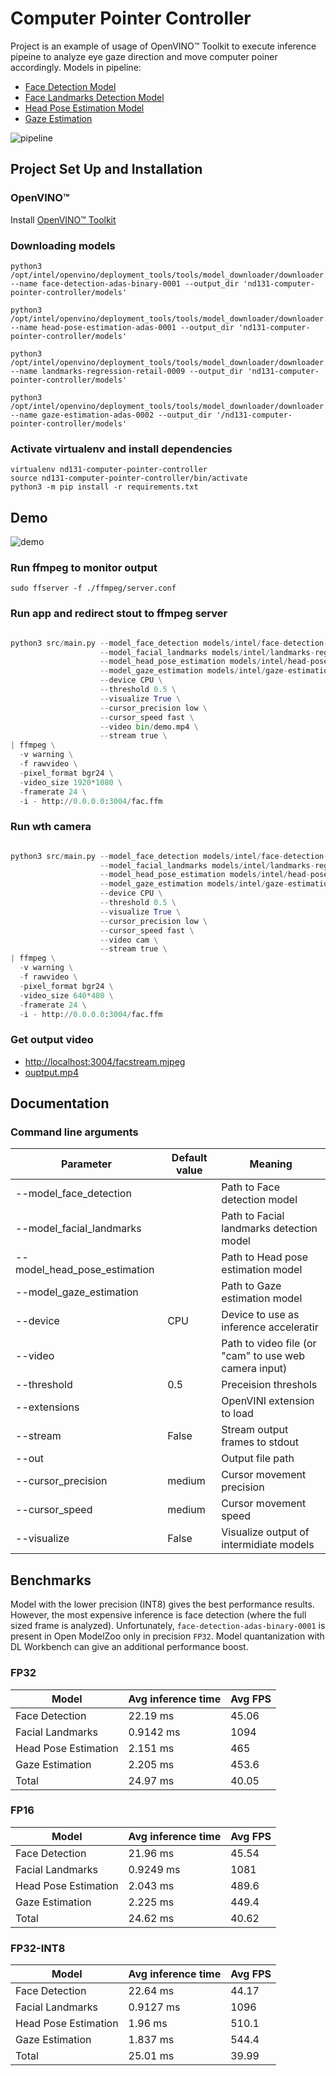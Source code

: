# Computer Pointer Controller

Project is an example of usage of OpenVINO™ Toolkit to execute inference pipeine to analyze eye gaze direction and move computer poiner accordingly. Models in pipeline:

- [Face Detection Model](https://docs.openvinotoolkit.org/latest/_models_intel_face_detection_adas_binary_0001_description_face_detection_adas_binary_0001.html)
- [Face Landmarks Detection Model](https://docs.openvinotoolkit.org/latest/_models_intel_landmarks_regression_retail_0009_description_landmarks_regression_retail_0009.html)
- [Head Pose Estimation Model](https://docs.openvinotoolkit.org/latest/_models_intel_head_pose_estimation_adas_0001_description_head_pose_estimation_adas_0001.html)
- [Gaze Estimation](https://docs.openvinotoolkit.org/latest/_models_intel_gaze_estimation_adas_0002_description_gaze_estimation_adas_0002.html)

![pipeline](images/pipeline.png)

## Project Set Up and Installation

### OpenVINO™

Install [OpenVINO™ Toolkit](https://docs.openvinotoolkit.org/latest/)

### Downloading models

```
python3 /opt/intel/openvino/deployment_tools/tools/model_downloader/downloader.py --name face-detection-adas-binary-0001 --output_dir 'nd131-computer-pointer-controller/models'

python3 /opt/intel/openvino/deployment_tools/tools/model_downloader/downloader.py --name head-pose-estimation-adas-0001 --output_dir 'nd131-computer-pointer-controller/models'

python3 /opt/intel/openvino/deployment_tools/tools/model_downloader/downloader.py --name landmarks-regression-retail-0009 --output_dir 'nd131-computer-pointer-controller/models'

python3 /opt/intel/openvino/deployment_tools/tools/model_downloader/downloader.py --name gaze-estimation-adas-0002 --output_dir '/nd131-computer-pointer-controller/models'
```

### Activate virtualenv and install dependencies

```
virtualenv nd131-computer-pointer-controller
source nd131-computer-pointer-controller/bin/activate
python3 -m pip install -r requirements.txt
```

## Demo

![demo](images/demo.png)

### Run ffmpeg to monitor output

```
sudo ffserver -f ./ffmpeg/server.conf
```

### Run app and redirect stout to ffmpeg server

```python

python3 src/main.py --model_face_detection models/intel/face-detection-adas-binary-0001/FP32-INT1/face-detection-adas-binary-0001 \
                    --model_facial_landmarks models/intel/landmarks-regression-retail-0009/FP32/landmarks-regression-retail-0009 \
                    --model_head_pose_estimation models/intel/head-pose-estimation-adas-0001/FP32/head-pose-estimation-adas-0001 \
                    --model_gaze_estimation models/intel/gaze-estimation-adas-0002/FP32/gaze-estimation-adas-0002 \
                    --device CPU \
                    --threshold 0.5 \
                    --visualize True \
                    --cursor_precision low \
                    --cursor_speed fast \
                    --video bin/demo.mp4 \
                    --stream true \
| ffmpeg \
  -v warning \
  -f rawvideo \
  -pixel_format bgr24 \
  -video_size 1920*1080 \
  -framerate 24 \
  -i - http://0.0.0.0:3004/fac.ffm

```

### Run wth camera

```python

python3 src/main.py --model_face_detection models/intel/face-detection-adas-binary-0001/FP32-INT1/face-detection-adas-binary-0001 \
                    --model_facial_landmarks models/intel/landmarks-regression-retail-0009/FP32/landmarks-regression-retail-0009 \
                    --model_head_pose_estimation models/intel/head-pose-estimation-adas-0001/FP32/head-pose-estimation-adas-0001 \
                    --model_gaze_estimation models/intel/gaze-estimation-adas-0002/FP32/gaze-estimation-adas-0002 \
                    --device CPU \
                    --threshold 0.5 \
                    --visualize True \
                    --cursor_precision low \
                    --cursor_speed fast \
                    --video cam \
                    --stream true \
| ffmpeg \
  -v warning \
  -f rawvideo \
  -pixel_format bgr24 \
  -video_size 640*480 \
  -framerate 24 \
  -i - http://0.0.0.0:3004/fac.ffm

```

### Get output video

- [http://localhost:3004/facstream.mjpeg](http://localhost:3004/facstream.mjpeg)
- [ouptput.mp4]()

## Documentation

### Command line arguments

| Parameter                    | Default value | Meaning                                               |
| ---------------------------- | ------------- | ----------------------------------------------------- |
| --model_face_detection       |               | Path to Face detection model                          |
| --model_facial_landmarks     |               | Path to Facial landmarks detection model              |
| --model_head_pose_estimation |               | Path to Head pose estimation model                    |
| --model_gaze_estimation      |               | Path to Gaze estimation model                         |
| --device                     | CPU           | Device to use as inference acceleratir                |
| --video                      |               | Path to video file (or "cam" to use web camera input) |
| --threshold                  | 0.5           | Preceision threshols                                  |
| --extensions                 |               | OpenVINI extension to load                            |
| --stream                     | False         | Stream output frames to stdout                        |
| --out                        |               | Output file path                                      |
| --cursor_precision           | medium        | Cursor movement precision                             |
| --cursor_speed               | medium        | Cursor movement speed                                 |
| --visualize                  | False         | Visualize output of intermidiate models               |

## Benchmarks

Model with the lower precision (INT8) gives the best performance results. However, the most expensive inference is face detection (where the full sized frame is analyzed). Unfortunately, `face-detection-adas-binary-0001` is present in Open ModelZoo only in precision `FP32`. Model quantanization with DL Workbench can give an additional performance boost.

### FP32

| Model                | Avg inference time | Avg FPS |
| -------------------- | ------------------ | ------- |
| Face Detection       | 22.19 ms           | 45.06   |
| Facial Landmarks     | 0.9142 ms          | 1094    |
| Head Pose Estimation | 2.151 ms           | 465     |
| Gaze Estimation      | 2.205 ms           | 453.6   |
| Total                | 24.97 ms           | 40.05   |

### FP16

| Model                | Avg inference time | Avg FPS |
| -------------------- | ------------------ | ------- |
| Face Detection       | 21.96 ms           | 45.54   |
| Facial Landmarks     | 0.9249 ms          | 1081    |
| Head Pose Estimation | 2.043 ms           | 489.6   |
| Gaze Estimation      | 2.225 ms           | 449.4   |
| Total                | 24.62 ms           | 40.62   |

### FP32-INT8

| Model                | Avg inference time | Avg FPS |
| -------------------- | ------------------ | ------- |
| Face Detection       | 22.64 ms           | 44.17   |
| Facial Landmarks     | 0.9127 ms          | 1096    |
| Head Pose Estimation | 1.96 ms            | 510.1   |
| Gaze Estimation      | 1.837 ms           | 544.4   |
| Total                | 25.01 ms           | 39.99   |
